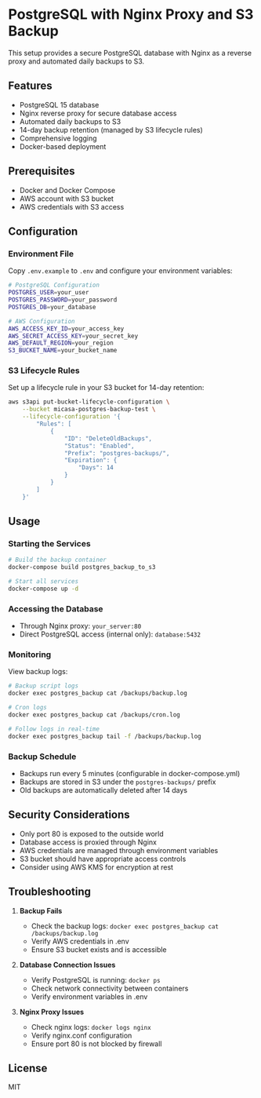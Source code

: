 # PostgreSQL with Nginx Proxy and S3 Backup

This setup provides a secure PostgreSQL database with Nginx as a reverse proxy and automated daily backups to S3.

## Features

- PostgreSQL 15 database
- Nginx reverse proxy for secure database access
- Automated daily backups to S3
- 14-day backup retention (managed by S3 lifecycle rules)
- Comprehensive logging
- Docker-based deployment

## Prerequisites

- Docker and Docker Compose
- AWS account with S3 bucket
- AWS credentials with S3 access

## Configuration

### Environment File

Copy `.env.example` to `.env` and configure your environment variables:

```bash
# PostgreSQL Configuration
POSTGRES_USER=your_user
POSTGRES_PASSWORD=your_password
POSTGRES_DB=your_database

# AWS Configuration
AWS_ACCESS_KEY_ID=your_access_key
AWS_SECRET_ACCESS_KEY=your_secret_key
AWS_DEFAULT_REGION=your_region
S3_BUCKET_NAME=your_bucket_name
```

### S3 Lifecycle Rules

Set up a lifecycle rule in your S3 bucket for 14-day retention:
```bash
aws s3api put-bucket-lifecycle-configuration \
    --bucket micasa-postgres-backup-test \
    --lifecycle-configuration '{
        "Rules": [
            {
                "ID": "DeleteOldBackups",
                "Status": "Enabled",
                "Prefix": "postgres-backups/",
                "Expiration": {
                    "Days": 14
                }
            }
        ]
    }'
```

## Usage

### Starting the Services

```bash
# Build the backup container
docker-compose build postgres_backup_to_s3

# Start all services
docker-compose up -d
```

### Accessing the Database

- Through Nginx proxy: `your_server:80`
- Direct PostgreSQL access (internal only): `database:5432`

### Monitoring

View backup logs:
```bash
# Backup script logs
docker exec postgres_backup cat /backups/backup.log

# Cron logs
docker exec postgres_backup cat /backups/cron.log

# Follow logs in real-time
docker exec postgres_backup tail -f /backups/backup.log
```

### Backup Schedule

- Backups run every 5 minutes (configurable in docker-compose.yml)
- Backups are stored in S3 under the `postgres-backups/` prefix
- Old backups are automatically deleted after 14 days

## Security Considerations

- Only port 80 is exposed to the outside world
- Database access is proxied through Nginx
- AWS credentials are managed through environment variables
- S3 bucket should have appropriate access controls
- Consider using AWS KMS for encryption at rest

## Troubleshooting

1. **Backup Fails**
   - Check the backup logs: `docker exec postgres_backup cat /backups/backup.log`
   - Verify AWS credentials in .env
   - Ensure S3 bucket exists and is accessible

2. **Database Connection Issues**
   - Verify PostgreSQL is running: `docker ps`
   - Check network connectivity between containers
   - Verify environment variables in .env

3. **Nginx Proxy Issues**
   - Check nginx logs: `docker logs nginx`
   - Verify nginx.conf configuration
   - Ensure port 80 is not blocked by firewall

## License

MIT 